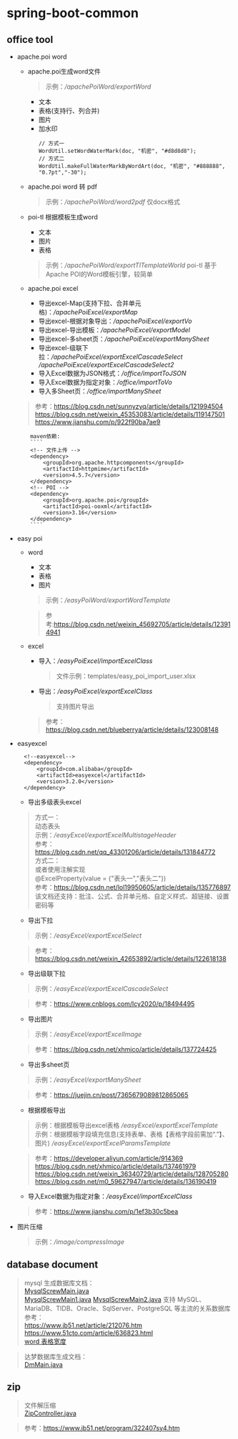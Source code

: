 # spring-boot-common

## office tool

- apache.poi word
    - apache.poi生成word文件
        > 示例：_/apachePoiWord/exportWord_
        - 文本
        - 表格(支持行、列合并)
        - 图片
        - 加水印
            ````
            // 方式一
            WordUtil.setWordWaterMark(doc, "机密", "#d8d8d8");
            // 方式二
            WordUtil.makeFullWaterMarkByWordArt(doc, "机密", "#888888", "0.7pt","-30");
            ````
    - apache.poi word 转 pdf
        > 示例：_/apachePoiWord/word2pdf_ 仅docx格式 
    - poi-tl 根据模板生成word
        - 文本
        - 图片
        - 表格
        > 示例：_/apachePoiWord/exportTlTemplateWorld_
        poi-tl 基于Apache POI的Word模板引擎，较简单
    
    - apache.poi excel
        - 导出excel-Map(支持下拉、合并单元格)：_/apachePoiExcel/exportMap_
        - 导出excel-根据对象导出：_/apachePoiExcel/exportVo_
        - 导出excel-导出模板：_/apachePoiExcel/exportModel_
        - 导出excel-多sheet页：_/apachePoiExcel/exportManySheet_
        - 导出excel-级联下拉：_/apachePoiExcel/exportExcelCascadeSelect_ _/apachePoiExcel/exportExcelCascadeSelect2_
        - 导入Excel数据为JSON格式：_/office/importToJSON_
        - 导入Excel数据为指定对象：_/office/importToVo_
        - 导入多Sheet页：_/office/importManySheet_

    > 参考：<https://blog.csdn.net/sunnyzyq/article/details/121994504>  
  > <https://blog.csdn.net/weixin_45353083/article/details/119147501>  
  > <https://www.jianshu.com/p/922f90ba7ae9> 

          maven依赖:
          ````
          <!-- 文件上传 -->
          <dependency>
              <groupId>org.apache.httpcomponents</groupId>
              <artifactId>httpmime</artifactId>
              <version>4.5.7</version>
          </dependency>
          <!-- POI -->
          <dependency>
              <groupId>org.apache.poi</groupId>
              <artifactId>poi-ooxml</artifactId>
              <version>3.16</version>
          </dependency>
          ````
- easy poi 
    - word
        - 文本
        - 表格
        - 图片
        > 示例：_/easyPoiWord/exportWordTemplate_  

        > 参考:<https://blog.csdn.net/weixin_45692705/article/details/123914941>
    - excel
        - 导入：_/easyPoiExcel/importExcelClass_
            > 文件示例：templates/easy_poi_import_user.xlsx
        - 导出：_/easyPoiExcel/exportExcelClass_
            > 支持图片导出
        > 参考：<https://blog.csdn.net/blueberrya/article/details/123008148>

- easyexcel
  ````
    <!--easyexcel-->
    <dependency>
        <groupId>com.alibaba</groupId>
        <artifactId>easyexcel</artifactId>
        <version>3.2.0</version>
    </dependency>
    ````

    - 导出多级表头excel
    > 方式一：  
    动态表头  
    示例：_/easyExcel/exportExcelMultistageHeader_  
    参考：<https://blog.csdn.net/qq_43301206/article/details/131844772>  
    方式二：  
    或者使用注解实现  
    @ExcelProperty(value = {"表头一","表头二"})  
    参考：<https://blog.csdn.net/lol19950605/article/details/135776897>  
    该文档还支持：批注、公式、合并单元格、自定义样式、超链接、设置密码等

    - 导出下拉
    > 示例：_/easyExcel/exportExcelSelect_
  
    > 参考：<https://blog.csdn.net/weixin_42653892/article/details/122618138>

    - 导出级联下拉
    > 示例：_/easyExcel/exportExcelCascadeSelect_

    > 参考：<https://www.cnblogs.com/lcy2020/p/18494495>

    - 导出图片
    > 示例：_/easyExcel/exportExcelImage_

    > 参考：<https://blog.csdn.net/xhmico/article/details/137724425>

    - 导出多sheet页
  > 示例：_/easyExcel/exportManySheet_

  > 参考：<https://juejin.cn/post/7365679089812865065>    

    - 根据模板导出
    > 示例：根据模板导出excel表格 _/easyExcel/exportExcelTemplate_  
  > 示例：根据模板字段填充信息(支持表单、表格【表格字段前需加“.”】、图片) _/easyExcel/exportExcelParamsTemplate_

  > 参考：<https://developer.aliyun.com/article/914369>  
    <https://blog.csdn.net/xhmico/article/details/137461979>  
    <https://blog.csdn.net/weixin_36340729/article/details/128705280>  
    <https://blog.csdn.net/m0_59627947/article/details/136190419>

    - 导入Excel数据为指定对象：_/easyExcel/importExcelClass_

    > 参考：<https://www.jianshu.com/p/1ef3b30c5bea>

- 图片压缩
    > 示例：_/image/compressImage_

## database document

> mysql 生成数据库文档：  
> [MysqlScrewMain.java](src%2Fmain%2Fjava%2Fcom%2Fexample%2Fspringbootcommon%2Fcommon%2Fdocument%2FMysqlScrewMain.java)  
> [MysqlScrewMain1.java](src%2Fmain%2Fjava%2Fcom%2Fexample%2Fspringbootcommon%2Fcommon%2Fdocument%2FMysqlScrewMain1.java)
> [MysqlScrewMain2.java](src%2Fmain%2Fjava%2Fcom%2Fexample%2Fspringbootcommon%2Fcommon%2Fdocument%2FMysqlScrewMain2.java)
> 支持 MySQL、MariaDB、TIDB、Oracle、SqlServer、PostgreSQL 等主流的关系数据库  
> 参考：  
> <https://www.jb51.net/article/212076.htm>  
> <https://www.51cto.com/article/636823.html>  
> [word 表格宽度](https://blog.csdn.net/laifu2008613/article/details/126698715)

> 达梦数据库生成文档：  
> [DmMain.java](src%2Fmain%2Fjava%2Fcom%2Fexample%2Fspringbootcommon%2Fcommon%2Fdocument%2FDmMain.java)

## zip

> 文件解压缩  
> [ZipController.java](src%2Fmain%2Fjava%2Fcom%2Fexample%2Fspringbootcommon%2Fcontroller%2FZipController.java)

> 参考：<https://www.jb51.net/program/322407sy4.htm>

